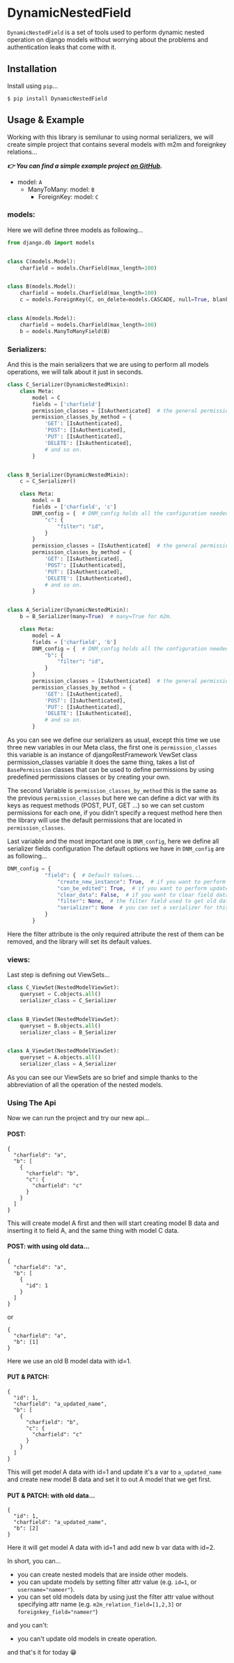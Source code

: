 # DynamicNestedField

`DynamicNestedField` is a set of tools used to perform dynamic nested operation on django models without worrying about the problems and authentication leaks that come with it.

## Installation

Install using `pip`...

```
$ pip install DynamicNestedField
```

## Usage & Example

Working with this library is semilunar to using normal serializers, we will create simple project that contains several models with m2m and foreignkey relations...

***👉 You can find a simple example project [on GitHub](https://github.com/NAMEER242/DynamicNestedField_Showcase).***

* model: `A`
  * ManyToMany: model: `B`
    * ForeignKey: model: `C`

### models:

Here we will define three models as following...

```py
from django.db import models


class C(models.Model):
    charfield = models.CharField(max_length=100)


class B(models.Model):
    charfield = models.CharField(max_length=100)
    c = models.ForeignKey(C, on_delete=models.CASCADE, null=True, blank=True)


class A(models.Model):
    charfield = models.CharField(max_length=100)
    b = models.ManyToManyField(B)

```

### Serializers:

And this is the main serializers that we are using to perform all models operations, we will talk about it just in seconds.

```py
class C_Serializer(DynamicNestedMixin):
    class Meta:
        model = C
        fields = ['charfield']
        permission_classes = [IsAuthenticated]  # the general permission class.
        permission_classes_by_method = {
            'GET': [IsAuthenticated],
            'POST': [IsAuthenticated],
            'PUT': [IsAuthenticated],
            'DELETE': [IsAuthenticated],
            # and so on.
        }


class B_Serializer(DynamicNestedMixin):
    c = C_Serializer()

    class Meta:
        model = B
        fields = ['charfield', 'c']
        DNM_config = {  # DNM_config holds all the configuration needed.
            "c": {
                "filter": "id",
            }
        }
        permission_classes = [IsAuthenticated]  # the general permission class.
        permission_classes_by_method = {
            'GET': [IsAuthenticated],
            'POST': [IsAuthenticated],
            'PUT': [IsAuthenticated],
            'DELETE': [IsAuthenticated],
            # and so on.
        }


class A_Serializer(DynamicNestedMixin):
    b = B_Serializer(many=True)  # many=True for m2m.

    class Meta:
        model = A
        fields = ['charfield', 'b']
        DNM_config = {  # DNM_config holds all the configuration needed.
            "b": {
                "filter": "id",
            }
        }
        permission_classes = [IsAuthenticated]  # the general permission class.
        permission_classes_by_method = {
            'GET': [IsAuthenticated],
            'POST': [IsAuthenticated],
            'PUT': [IsAuthenticated],
            'DELETE': [IsAuthenticated],
            # and so on.
        }

```

As you can see we define our serializers as usual, except this time we use three new variables in our Meta class, the first one is `permission_classes` this variable is an instance of djangoRestFramework VewSet class permission_classes variable it does the same thing, takes a list of `BasePermission` classes that can be used to define permissions by using predefined permissions classes or by creating your own.

The second Variable is `permission_classes_by_method` this is the same as the previous `permission_classes` but here we can define a dict var with its keys as request methods (POST, PUT, GET ...) so we can set custom permissions for each one, if you didn't specify a request method here then the library will use the default permissions that are located in `permission_classes`.

Last variable and the most important one is `DNM_config`, here we define all serializer fields configuration
The default options we have in `DNM_config` are as following...

```py
DNM_config = {
            "field": {  # Default Values...
                "create_new_instance": True,  # if you want to perform create operation on this field.
                "can_be_edited": True,  # if you want to perform update operation on this field.
                "clear_data": False,  # if you want to clear field data before updating it (like if it was m2m relation, and you want to clear the data every time you update using this serializer).
                "filter": None,  # the filter field used to get old data of this field from the database (this attribute must be defined). 
                "serializer": None  # you can set a serializer for this field the library will search for it by itself.
            }
        }
```

Here the filter attribute is the only required attribute the rest of them can be removed, and the library will set its default values.

### views:

Last step is defining out ViewSets...

```py
class C_ViewSet(NestedModelViewSet):
    queryset = C.objects.all()
    serializer_class = C_Serializer


class B_ViewSet(NestedModelViewSet):
    queryset = B.objects.all()
    serializer_class = B_Serializer


class A_ViewSet(NestedModelViewSet):
    queryset = A.objects.all()
    serializer_class = A_Serializer

```

As you can see our ViewSets are so brief and simple thanks to the abbreviation of all the operation of the nested models.

### Using The Api

Now we can run the project and try our new api...

#### POST:

```
{
  "charfield": "a",
  "b": [
    {
      "charfield": "b",
      "c": {
        "charfield": "c"
      }
    }
  ]
}
```

This will create model A first and then will start creating model B data and inserting it to field A, and the same thing with model C data.

#### POST: with using old data...

```
{
  "charfield": "a",
  "b": [
    {
      "id": 1
    }
  ]
}
```

or

```
{
  "charfield": "a",
  "b": [1]
}
```

Here we use an old B model data with id=1.

#### PUT & PATCH:

```
{
  "id": 1,
  "charfield": "a_updated_name",
  "b": [
    {
      "charfield": "b",
      "c": {
        "charfield": "c"
      }
    }
  ]
}
```

This will get model A data with id=1 and update it's a var to `a_updated_name` and create new model B data and set it to out A model that we get first.

#### PUT & PATCH: with old data...

```
{
  "id": 1,
  "charfield": "a_updated_name",
  "b": [2]
}
```

Here it will get model A data with id=1 and add new b var data with id=2.

In short, you can...

* you can create nested models that are inside other models.
* you can update models by setting filter attr value (e.g. `id=1`, or `username="nameer"`).
* you can set old models data by using just the filter attr value without specifying attr name (e.g. `m2m_relation_field=[1,2,3]` or `foreignkey_field="nameer"`)

and you can't:

* you can't update old models in create operation.

and that's it for today 😁
